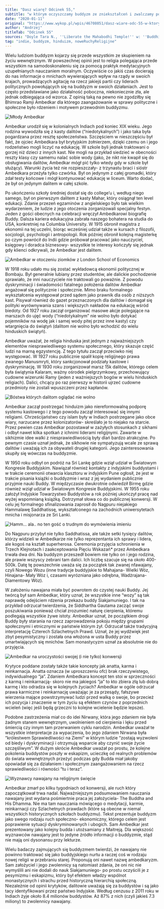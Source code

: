 ```yaml
---
title: "Dasz wiarę? Odcinek 55,"
subtitle: "w którym oczyszczamy buddyzm ze zniekształceń i zwalczamy podziały kastowe w społeczeństwie."
date: "2020-01-11"
original: "https://www.wykop.pl/wpis/46708051/dasz-wiare-odc-55-w-ktorym-oczyszczamy-buddyzm-ze-/"
author: "Andrzej"
titleTab: "Odcinek 55"
sources: "Doyle Tara N., ''Liberate the Mahabodhi Temple!'' w: ''Buddhism in the Modern World''   hasło ''Ambedkar'' w: Buswell, ''Encyclopedia of Buddhism''   https://www.forwardpress.in/2017/08/the-epistemological-bases-of-ambedkars-navayana/||The epistemological bases of Ambedkar’s Navayana"
tag: "indie, buddyzm, hinduizm, noweRuchyReligijne"
---
```


Wielu ludziom buddyzm kojarzy się przede wszystkim ze skupieniem na życiu wewnętrznym. W powszechnej opinii jest to religia polegająca przede wszystkim na samodoskonaleniu się za pomocą praktyk medytacyjnych uzupełnianych nauczaniem moralnym. Oczywiście co jakiś czas docierają do nas informacje o mnichach wywierających wpływ na rządy w swoich krajach, prowadzących agitację na rzecz jakiejś partii czy liderach politycznych powołujących się na buddyzm w swoich działaniach. Jest to często przedstawiane jako działalność poboczna, niekoniecznie zła, ale jednak odbiegająca od wzorca. Z opinią taką na pewno nie zgodziłby się Bhimrao Ramji Ambedkar dla którego zaangażowanie w sprawy polityczne i społeczne było rdzeniem i motywem przewodnim buddyzmu.

![Młody Ambedkar](../images/odc55/youngAmbedkar.jpg "Młody Ambedkar.")

Ambedkar urodził się w kolonialnych Indiach pod koniec XIX wieku. Jego rodzina wywodziła się z kasty dalitów (“niedotykalnych”) i jako taka była pogardzana przez resztę społeczeństwa. Szczęściem w nieszczęściu był fakt, że ojciec Ambedkara był brytyjskim żołnierzem, dzięki czemu on i jego rodzeństwo mogli liczyć na edukację. W szkole byli jednak traktowani o gorzej niż dzieci z innych kast. Nie mogli na przykład siedzieć w obecności reszty klasy czy samemu nalać sobie wody (jako, że nikt nie kwapił się do obsługiwania dalitów, Ambedkar mógł pić tylko wtedy gdy w szkole był służący). Warunki życia też nie rozpieszczały- z trzynastu braci i sióstr Ambedkara przeżyła tylko czwórka. Był on jedynym z całej gromadki, który zdał testy końcowe i mógł kontynuować edukację w liceum. Warto dodać, że był on jedynym dalitem w całej szkole.

Po ukończeniu szkoły średniej dostał się do college’u i, według niego samego, był on pierwszym dalitem z kasty Mahar, który osiągnął ten level edukacji. Zdanie przezeń egzaminów z angielskiego było tak wielkim wydarzeniem, że ludzie z jego otoczenia zorganizowali specjalny festyn. Jeden z gości obecnych na celebracji wręczył Ambedkarowi biografię Buddy. Dalsza kariera edukacyjna zabrała naszego bohatera na studia do USA, konkretniej na Columbia University. W 1915 obronił magistra z ekonomii na tej uczelni, biorąc wcześniej udział także w kursach z filozofii, socjologii, psychologii i antropologii. Rok później obronił kolejną magisterkę po czym powrócił do Indii gdzie próbował pracować jako nauczyciel, księgowy i doradca biznesowy- wszystkie te interesy kończyły się jednak gdy klienci odkrywali, że Ambedkar jest dalitem.

![Ambedkar w otoczeniu ziomków z London School of Economics](../images/odc55/lseAmbedkar.jpg "Ambedkar w otoczeniu ziomków z London School of Economics.")

W 1918 roku udało mu się zostać wykładowcą ekonomii politycznej w Bombaju. Był generalnie lubiany przez studentów, ale dalickie pochodzenie sprawiało, że inni nauczyciele nie traktowali go poważnie. Z powodu dyskryminacji i świadomości fatalnego położenia dalitów Ambedkar angażował się politycznie i społecznie. Mimo braku formalnego wykształcenia występował przed sądem jako prawnik dla osób z niższych kast. Pisywał również do gazet przeznaczonych dla dalitów i domagał się polityki wyrównywania szans i większych nakładów na edukację wśród biedoty. Od 1927 roku zaczął organizować masowe akcje polegające na marszach do ujęć wody (“niedotykalnym” nie wolno było dotykać pojemników na wodę jak i samej wody pitej przez inne kasty) czy wtargnięcia do świątyń (dalitom nie wolno było wchodzić do wielu hinduskich świątyń).

Ambedkar uważał, że religia hinduska jest jednym z najważniejszych elementów niesprawiedliwego systemu społecznego, który skazuje część ludzi na marną egzystencję. Z tego tytułu zaczął przeciwko niej występować. W 1927 roku publicznie spalił kopię religijnego prawa zwanego Manusmryti, który sankcjonował podziały kastowe i dyskryminację. W 1930 roku zorganizował marsz 15k dalitów, którego celem była świątynia Kalaram, ważny ośrodek pielgrzymkowy, przechowujący cudowne wizerunki Ramy (jeden z ważniejszych bogów w wielu hinduskich religiach). Dalici, chcący po raz pierwszy w historii ujrzeć cudowne przedmioty nie zostali wpuszczeni przez kapłanów.

![Bóstwa których dalitom oglądać nie wolno](../images/odc55/noDalitGods.jpg "Bóstwa których dalitom oglądać nie wolno.")

Ambedkar zaczął postrzegać hinduizm jako niereformowalną podporę systemu kastowego i z tego powodu zaczął interesować się innymi religiami. Chrześcijaństwo czy islam były w Indiach postrzegane jako obce wiary, narzucane przez kolonizatorów- skreślało je to niejako na starcie. Przez pewien czas Ambedkar pozostawał w zażyłych stosunkach z sikhami i odbył nawet kilka spotkań z ichnimi liderami religijnymi. Zawarte w sikhizmie idee walki z niesprawiedliwością były dlań bardzo atrakcyjne. Po pewnym czasie uznał jednak, że sikhowie nie sympatyzują wcale ze sprawą dalitów i uważają ich za obywateli drugiej kategorii. Jego zainteresowania skupiły się wówczas na buddyzmie.

W 1950 roku odbył on podróż na Sri Lankę gdzie wziął udział w Światowym Kongresie Buddyjskim. Nawiązał również kontakty z indyjskimi buddystami i w trakcie ceremonii otwarcia klasztoru w indyjskim Pune ogłosił, że jest w trakcie pisania książki o buddyzmie i wraz z jej wydaniem publicznie przyjmie nauki Buddy. W międzyczasie dwukrotnie odwiedził Birmę gdzie również wziął udział w Światowym Kongresie Buddyjskimi. W 1955 roku założył Indyjskie Towarzystwo Buddystów a rok później ukończył pracę nad wyżej wspomnianą książką. Dotrzymał słowa co do publicznej konwersji. W celu jej formalnego sfinalizowania zaprosił do Nagpuru niejakiego Hammalawę Saddhatissę, wykształconego na zachodnich uniwersytetach mnicha i misjonarza ze Sri Lanki.

![Hamm… ala.. no ten gość o trudnym do wymówienia imieniu](../images/odc55/hammalawa.jpg "Hamm… ala.. no ten gość o trudnym do wymówienia imieniu.")

Do Nagpuru przybył nie tylko Saddhatissa, ale także setki tysięcy dalitów, którzy widzieli w Ambedkarze nie tylko reprezentanta ich sprawy i lidera, ale kogoś na kształt superherosa. Ceremonia przyjęcia schronienia w Trzech Klejnotach i zaakceptowania Pięciu Wskazań* przez Ambedkara trwała dwa dni. Na buddyzm przeszedł bowiem nie tylko on i jego rodzina, ale prawie wszyscy zebrani tam dalici. Ich liczbę szacuje się na około 400- 500k. Datę tę powszechnie uważa się za początek tak zwanej nfawajany, czyli Nowego Wozu (inne tradycje buddyjskie to Mahajana- Wielki Wóz, Hinajana- Mały Wóz i, czasami wyrózniana jako odrębna, Wadżrajana- Diamentowy Wóz).

W założeniu nawajana miała być powrotem do czystej nauki Buddy. Jej twórcą był sam Ambedkar, który uznał, że wszystkie inne “wozy” są tak naprawdę odejściem rdzenia przekazu buddy Siakjamuniego. I tak na przykład odrzucał twierdzenia, że Siddhartha Gautama zacząć swoje poszukiwania ponieważ chciał zrozumieć naturę cierpienia, któremu podlegają wszystkie żywe istoty. Ambedkar uznał, że początkiem drogi Buddy były starania na rzecz zaprowadzenia pokoju między grupami społecznymi i etnicznymi w państwie którym żył. Odrzucał także tradycyjną interpretację Czterech Szlachetnych Prawd. Uznał, że jej wydźwięk jest zbyt pesymistyczny i została ona włożona w usta Buddy przez umartwiających się mnichów. Sam monastycyzm uznał za absolutnie nie do przyjęcia.

![Ambedkar na uroczystości swojej (i nie tylko) konwersji](../images/odc55/conversionSpeech.jpg "Ambedkar na uroczystości swojej (i nie tylko) konwersji.")

Krytyce poddane zostały także takie koncepty jak anatta, karma i reinkarnacja. Anatta oznacza (w uproszczeniu ofc) brak rzeczywistego, indywidualnego “ja”. Zdaniem Ambedkara koncept ten stoi w sprzeczności z karmą i reinkarnacją- skoro nie ma jakiegoś “ja” to kto zbiera złą lub dobrą karmę i kto odradza się w kolejnych życiach? Ambedkar w ogóle odrzucał prawa karmiczne i reinkarnację uważając je za przesądy, fałszywe wierzenia mające powstrzymywać ludzi przed walką o swoje, bo przecież ich pozycja i znaczenie w tym życiu są efektem czynów z poprzednich wcieleń (więc jeśli będą grzeczni to kolejne wcielenie będzie lepsze).

Podobne zastrzeżenia miał co do idei Nirwany, która jego zdaniem nie była żadnym stanem wewnętrznym, uwolnieniem od cierpienia i lęku przed śmiercią czy innym tam przerwaniem cyklu narodzin. Ambedkar uważał te wszystkie interpretacje za wypaczenia, bo jego zdaniem Nirwana była “królestwem Sprawiedliwości na Ziemi” w którym ludzie “zostają wyzwoleni od biedy i dyskryminacji i otrzymują wsparcie aby czynić swoje życie szczęśliwym”. W dużym skrócie Ambedkar uważał po prostu, że kolejne pokolenia buddystów poszły w eskapizm, ucieczkę od realnych problemów do świata wewnętrznych przeżyć podczas gdy Budda miał jakoby opowiadał się za działaniem i społecznym zaangażowaniem na rzecz sprawiedliwości i równości “tu i teraz”.

![Wyznawcy nawajany na religijnym święcie](../images/odc55/nawajanaFeast.jpg "Wyznawcy nawajany na religijnym święcie.")

Ambedkar zmarł po kilku tygodniach od konwersji, ale ruch który zapoczątkował trwa nadal. Najważniejszym podsumowaniem nauczania nawajany jest wydana pośmiertnie praca jej założyciela- The Buddha and His Dhamma. Nie ma tam nauczania mówiącego o medytacji, karmie, reinkarnacji czy Szlachetnych prawdach (które są obecne w niemal wszystkich historycznych szkołach buddyzmu). Tekst prezentuje buddyzm jako swego rodzaju ruch społeczno- ekonomiczny, którego celem jest poprawienie sytuacji dyskryminowanych i ubogich. Sam Ambedkar jest prezentowany jako kolejny budda i utożsamiany z Maitreją. Dla większość wyznawców nawajany jest to jedyne źródło informacji o buddyzmie, stąd nie mają oni dysonansu przy lekturze.

Wielu badaczy zajmujących się buddyzmem twierdzi, że nawajany nie powinno traktować się jako buddyjskiego nurtu a raczej coś w rodzaju nowej religii w przebraniu starej. Proponują oni nawet nazwę ambedkaryzm. Sam założyciel i jego zwolennicy są natomiast zdania, że oni nic nie wymyślili ani nie dodali do nauk Siakjamuniego- po prostu oczyścili je z pesymizmu i eskapizmu, który był efektem władzy wspólnot monastycznych i strachu przed historyczną hierarchią społeczną. Niezależnie od opinii krytyków, dalitowie uważają się za buddystów i są jako tacy identyfikowani przez państwo Indyjskie. Według cenzusu z 2011 roku w Indiach żyje około 8.4 milionów buddystów. Aż 87% z nich (czyli jakieś 7.3 miliony) to zwolennicy nawajany.
